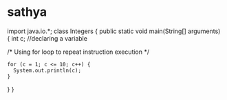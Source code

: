 # sathya


import java.io.*;
class Integers {
  public static void main(String[] arguments) {
    int c; //declaring a variable
 
  /* Using for loop to repeat instruction execution */
 
    for (c = 1; c <= 10; c++) {
      System.out.println(c);
    }
  }
}
